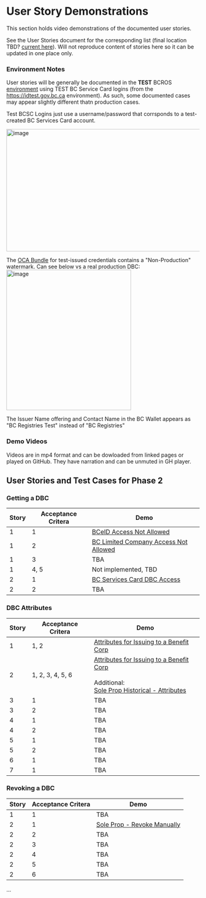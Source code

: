 # User Story Demonstrations

This section holds video demonstrations of the documented user stories.

See the User Stories document for the corresponding list (final location TBD? [current here](https://docs.google.com/document/d/1BRFV8nF-Ub30a_-6Tx5FYRPg5OL96OFjag-U7Wd4R3Q/edit?tab=t.0#heading=h.jwh7wtqsa4gf)). Will not reproduce content of stories here so it can be updated in one place only.

### Environment Notes

User stories will be generally be documented in the **TEST** BCROS [environment](https://test.bcregistry.gov.bc.ca) using TEST BC Service Card logins (from the https://idtest.gov.bc.ca environment). As such, some documented cases may appear slightly different thatn production cases.

Test BCSC Logins just use a username/password that corrsponds to a test-created BC Services Card account.

<img width="693" height="319" alt="image" src="https://github.com/user-attachments/assets/a29895b4-d4b6-40da-9d04-c986dbb1885a" />

The [OCA Bundle](https://github.com/bcgov/aries-oca-bundles/) for test-issued credentials contains a "Non-Production" watermark. Can see below vs a real production DBC:
<img width="325" height="366" alt="image" src="https://github.com/user-attachments/assets/cc3c5599-d664-4105-bd3e-e6e7fc9ea94d" />

The Issuer Name offering and Contact Name in the BC Wallet appears as "BC Registries Test" instead of "BC Registries"

### Demo Videos

Videos are in mp4 format and can be dowloaded from linked pages or played on GitHub. They have narration and can be unmuted in GH player.

## User Stories and Test Cases for Phase 2

### Getting a DBC

| Story | Acceptance Critera | Demo |
| --- | --- | --- |
| 1 | 1 | [BCeID Access Not Allowed](./getting/bceid-no-access.md) |
| 1 | 2 | [BC Limited Company Access Not Allowed](./getting/limited-company-no-access.md) |
| 1 | 3 | TBA |
| 1 | 4, 5 | Not implemented, TBD |
| 2 | 1 | [BC Services Card DBC Access](./getting/bcsc-get-dbc.md) |
| 2 | 2 | TBA |

### DBC Attributes

| Story | Acceptance Critera | Demo |
| --- | --- | --- |
| 1 | 1, 2 | [Attributes for Issuing to a Benefit Corp](./attributes/benefit-corp-all-atrributes.md) |
| 2 | 1, 2, 3, 4, 5, 6 | [Attributes for Issuing to a Benefit Corp](./attributes/benefit-corp-all-atrributes.md) <br/> <br/> Additional: <br/>[Sole Prop Historical - Attributes](./attributes/sole-prop-historical.md) |
| 3 | 1 | TBA |
| 3 | 2 | TBA |
| 4 | 1 | TBA |
| 4 | 2 | TBA |
| 5 | 1 | TBA |
| 5 | 2 | TBA |
| 6 | 1 | TBA |
| 7 | 1 | TBA |

### Revoking a DBC

| Story | Acceptance Critera | Demo |
| --- | --- | --- |
| 1 | 1 | TBA |
| 2 | 1 | [Sole Prop - Revoke Manually](./revoking/sole-prop-revoke-manually.md) |
| 2 | 2 | TBA |
| 2 | 3 | TBA |
| 2 | 4 | TBA |
| 2 | 5 | TBA |
| 2 | 6 | TBA |
...
